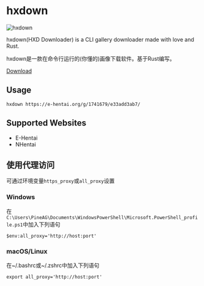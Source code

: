# hxdown
![hxdown](https://github.com/PineAG/hxdown/actions/workflows/rust.yml/badge.svg)

hxdown(HXD Downloader) is a CLI gallery downloader made with love and Rust.

hxdown是一款在命令行运行的(你懂的)画像下载软件。基于Rust编写。

[Download](https://github.com/PineAG/hxdown/releases/tag/refs%2Fheads%2Fmaster)

## Usage

```
hxdown https://e-hentai.org/g/1741679/e33add3ab7/
```

## Supported Websites
* E-Hentai
* NHentai

## 使用代理访问
可通过环境变量`https_proxy`或`all_proxy`设置

### Windows

在`C:\Users\PineAG\Documents\WindowsPowerShell\Microsoft.PowerShell_profile.ps1`中加入下列语句

```
$env:all_proxy='http://host:port'
```

### macOS/Linux

在~/.bashrc或~/.zshrc中加入下列语句

```
export all_proxy='http://host:port'
```
